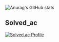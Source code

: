 ![Anurag's GitHub stats](https://github-readme-stats.vercel.app/api?username=HyunWoo9930&show_icons=true&theme=radical)
## Solved_ac
[![Solved.ac Profile](http://mazassumnida.wtf/api/v2/generate_badge?boj=ohw9930)](https://solved.ac/ohw9930/)
